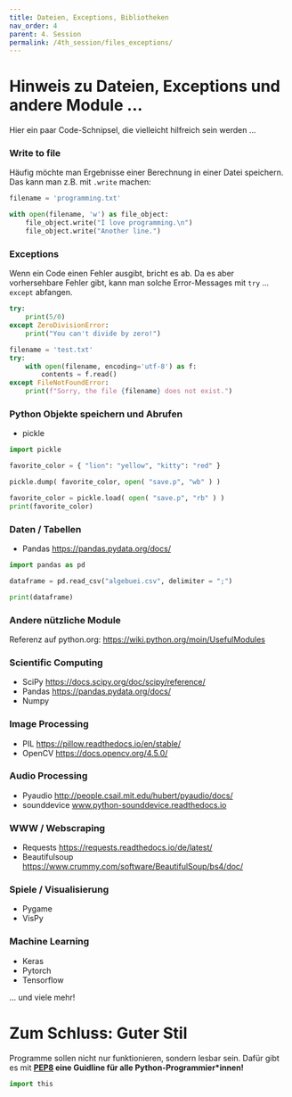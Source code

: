 ```yaml
---
title: Dateien, Exceptions, Bibliotheken
nav_order: 4
parent: 4. Session
permalink: /4th_session/files_exceptions/
---
```



# Hinweis zu Dateien, Exceptions und andere Module ...

Hier ein paar Code-Schnipsel, die vielleicht hilfreich sein werden ...

### Write to file

Häufig möchte man Ergebnisse einer Berechnung in einer Datei speichern. Das kann man z.B. mit `.write` machen:


```python
filename = 'programming.txt'

with open(filename, 'w') as file_object:
    file_object.write("I love programming.\n")
    file_object.write("Another line.")
```

### Exceptions

Wenn ein Code einen Fehler ausgibt, bricht es ab.
Da es aber vorhersehbare Fehler gibt, kann man solche Error-Messages mit `try` ... `except` abfangen.


```python
try:
    print(5/0)
except ZeroDivisionError:
    print("You can't divide by zero!")
```


```python
filename = 'test.txt'
try:
    with open(filename, encoding='utf-8') as f:
        contents = f.read()
except FileNotFoundError:
    print(f"Sorry, the file {filename} does not exist.")
```

### Python Objekte speichern und Abrufen

* pickle


```python
import pickle

favorite_color = { "lion": "yellow", "kitty": "red" }

pickle.dump( favorite_color, open( "save.p", "wb" ) )
```


```python
favorite_color = pickle.load( open( "save.p", "rb" ) )
print(favorite_color)
```

### Daten / Tabellen

* Pandas https://pandas.pydata.org/docs/



```python
import pandas as pd

dataframe = pd.read_csv("algebuei.csv", delimiter = ";")
```


```python
print(dataframe)
```

### Andere nützliche Module

Referenz auf python.org: https://wiki.python.org/moin/UsefulModules

### Scientific Computing

* SciPy https://docs.scipy.org/doc/scipy/reference/
* Pandas https://pandas.pydata.org/docs/
* Numpy


### Image Processing

* PIL https://pillow.readthedocs.io/en/stable/
* OpenCV https://docs.opencv.org/4.5.0/

### Audio Processing

* Pyaudio http://people.csail.mit.edu/hubert/pyaudio/docs/
* sounddevice www.python-sounddevice.readthedocs.io

### WWW / Webscraping

* Requests https://requests.readthedocs.io/de/latest/
* Beautifulsoup https://www.crummy.com/software/BeautifulSoup/bs4/doc/

### Spiele / Visualisierung

* Pygame
* VisPy

### Machine Learning

* Keras
* Pytorch
* Tensorflow

... und viele mehr!


# Zum Schluss: Guter Stil

Programme sollen nicht nur funktionieren, sondern lesbar sein. Dafür gibt es mit **[PEP8](https://www.python.org/dev/peps/pep-0008/) eine Guidline für alle Python-Programmier\*innen!**


```python
import this
```


```python

```
